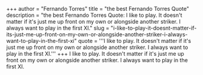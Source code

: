 +++
author = "Fernando Torres"
title = "the best Fernando Torres Quote"
description = "the best Fernando Torres Quote: I like to play. It doesn't matter if it's just me up front on my own or alongside another striker. I always want to play in the first XI."
slug = "i-like-to-play-it-doesnt-matter-if-its-just-me-up-front-on-my-own-or-alongside-another-striker-i-always-want-to-play-in-the-first-xi"
quote = '''I like to play. It doesn't matter if it's just me up front on my own or alongside another striker. I always want to play in the first XI.'''
+++
I like to play. It doesn't matter if it's just me up front on my own or alongside another striker. I always want to play in the first XI.
